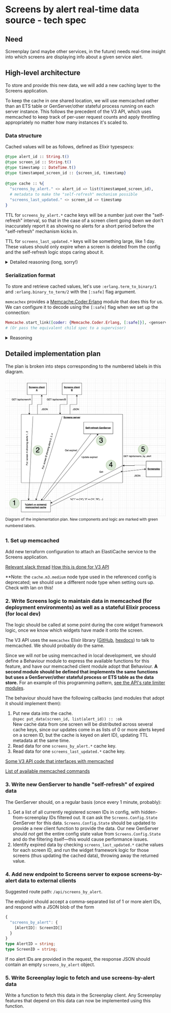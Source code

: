 # Screens by alert real-time data source - tech spec

## Need

Screenplay (and maybe other services, in the future) needs real-time insight into which screens are
displaying info about a given service alert.

## High-level architecture

To store and provide this new data, we will add a new caching layer to the Screens application.

To keep the cache in one shared location, we will use memcached rather than an ETS table or GenServer/other stateful process running on each server instance. This follows the precedent of the V3 API, which uses memcached to keep track of per-user request counts and apply throttling appropriately no matter how many instances it's scaled to.

### Data structure

Cached values will be as follows, defined as Elixir typespecs:
```ex
@type alert_id :: String.t()
@type screen_id :: String.t()
@type timestamp :: DateTime.t()
@type timestamped_screen_id :: {screen_id, timestamp}

@type cache :: %{
  "screens_by_alert." <> alert_id => list(timestamped_screen_id),
  # metadata to make the "self-refresh" mechanism possible
  "screens_last_updated." <> screen_id => timestamp
}
```

TTL for `screens_by_alert.*` cache keys will be a number just over the "self-refresh" interval, so that in the case of a screen client going down we don't inaccurately report it as showing no alerts for a short period before the "self-refresh" mechanism kicks in.

TTL for `screens_last_updated.*` keys will be something large, like 1 day. These values should only expire when a screen is deleted from the config and
the self-refresh logic stops caring about it.

<details>
  <summary>Detailed reasoning (long, sorry!)</summary>

  - - -

  ## What we're _not_ doing, and why

  Ideally, the data structure being stored is a "bipartite graph", or a "bidirectional map". We need to be able to look up values in two directions:
  - **screen ID -> alert IDs**: to facilitate updates to the cached data—we look up the previous value to determine which alerts, if any, have been removed.
  - **alert ID -> screen IDs**: to answer the original "what screens are showing this alert" question.

  This would allow us to always keep a fully accurate picture of what screens are showing what alerts.

  ![data structure diagram][data structure diagram]

  **However**, to implement such a data structure in code, we'd need to have some duplicate data. We'd need a cache key for every way you can do a lookup, so there would be keys for every screen _and_ every alert that's displayed on at least one screen.

  On top of that, every data update would require a potentially large number of updates to separate cache keys. Unfortunately, memcached is not designed for transactional/locking multi-key updates, so we would likely encounter race conditions and data inconsistency with the frequency of data updates and two separate server instances writing to the shared cache.

  ## What we're doing, and why

  **The cache will rely on data updates to be aware of the _presence_ of a given alert on a given screen, and will rely on data expiring from the cache to be aware of the _new absence_ of a given alert from a given screen.**

  This approach allows us to cache the data as a regular old map, and perform fewer cache operations in response to each screen data update.

  By not explicitly tracking which screens are no longer present, we can reduce the number of cache operations per data update.

  Cached screen IDs under an alert will each be paired with an update timestamp, and expired screen ID will be removed from the list whenever an alert key is updated.

  Alert keys will also have a TTL handled by memcached. memcached will remove any alert keys that don't receive an update within that TTL.

  In order to track when each screen update last happened and make the "self-refresh" mechanism possible, we will also store screen ID => timestamp values.

  - - -

</details>

### Serialization format

To store and retrieve cached values, let's use `:erlang.term_to_binary/1` and `:erlang.binary_to_term/2` with the `[:safe]` flag argument.

`memcachex` provides a [Memcache.Coder.Erlang][hexdocs:memcachex erlang coder] module that does this for us. We can configure it to decode
using the `[:safe]` flag when we set up the connection:
```ex
Memcache.start_link([coder: {Memcache.Coder.Erlang, [:safe]}], <genserver_opts>)
# (Or pass the equivalent child spec to a supervisor)
```

<details>
  <summary>Reasoning</summary>

  - - -

  Since the following are true:
  - The cache is only accessible to our application; that is, it's a trusted source
  - The cache is only used to store and retrieve Elixir terms

  we can take advantage of Erlang's binary term storage format
  to store the cached data. This confers two advantages over JSON:

  1. Serialization/deserialization runs about twice as fast as `Jason.encode!/1` and `Jason.decode!/1`, per some quick tests I ran
  2. We aren't limited to JSON-serializable values. We can store and retrieve structs unchanged—e.g. `DateTime`s and `MapSet`s—as well as maps with atom keys, without any extra logic on the deserialization side. `:erlang.binary_to_term/2` will fully restore any term for us.

  - - -

</details>

## Detailed implementation plan

The plan is broken into steps corresponding to the numbered labels in this diagram.

![implementation diagram][implementation diagram]
  <sup>Diagram of the implementation plan. New components and logic are marked with green numbered labels.</sup>

### 1. Set up memcached

Add new terraform configuration to attach an ElastiCache service to the Screens application.

[Relevant slack thread][api elasticache slack thread]
[How this is done for V3 API][api elasticache terraform config]

**Note: the `cache.m3.medium` node type used in the referenced config is deprecated; we should use a different node type when setting ours up. Check with Ian on this!

### 2. Write Screens logic to maintain data in memcached (for deployment environments) as well as a stateful Elixir process (for local dev)

The logic should be called at some point during the core widget framework logic, once we know which widgets have made it onto the screen.

The V3 API uses the `memcachex` Elixir library ([GitHub][memcachex github], [hexdocs][memcachex hexdocs]) to talk to memcached. We should probably do the same.

Since we will _not_ be using memcached in local development, we should define a Behaviour module to express the available functions for this feature, and have our memcached client module adopt that Behaviour. **A second module should be defined that implements the same functions but uses a GenServer/other stateful process or ETS table as the data store.** For an example of this programming pattern, [see the API's rate limiter modules][api rate limiter modules].

The behaviour should have the following callbacks (and modules that adopt it should implement them):

1. Put new data into the cache.\
   `@spec put_data(screen_id, list(alert_id)) :: :ok`\
   New cache data from one screen will be distributed across several cache keys, since our updates come in as lists of 0 or more alerts keyed on a screen ID, but the cache is keyed on alert ID), updating TTL metadata at the same time.
2. Read data for one `screens_by_alert.*` cache key.
3. Read data for one `screens_last_updated.*` cache key.

[Some V3 API code that interfaces with memcached][api memcached code]

[List of available memcached commands][memcached commands doc]

### 3. Write new GenServer to handle "self-refresh" of expired data

The GenServer should, on a regular basis (once every 1 minute, probably):
1. Get a list of all currently registered screen IDs in config, with hidden-from-screenplay IDs filtered out. It can ask the `Screens.Config.State` GenServer for this data. `Screens.Config.State` should be updated to provide a new client function to provide the data. Our new GenServer should _not_ get the entire config state value from `Screens.Config.State` and do the filtering itself—this would cause performance issues.
2. Identify expired data by checking `screens_last_updated.*` cache values for each screen ID, and run the widget framework logic for those screens (thus updating the cached data), throwing away the returned value.

### 4. Add new endpoint to Screens server to expose screens-by-alert data to external clients

Suggested route path: `/api/screens_by_alert`.

The endpoint should accept a comma-separated list of 1 or more alert IDs, and respond with a JSON blob of the form
```ts
{
  "screens_by_alert": {
    [AlertID]: ScreenID[]
  }
}
type AlertID = string;
type ScreenID = string;
```

If no alert IDs are provided in the request, the response JSON should contain an empty `screens_by_alert` object.

### 5. Write Screenplay logic to fetch and use screens-by-alert data

Write a function to fetch this data in the Screenplay client. Any Screenplay features that depend on this data can now be implemented using this function.


[implementation diagram]: /docs/assets/screenplay_screens_by_alert_final_implementation_diagram.png
[hexdocs:memcachex erlang coder]: https://hexdocs.pm/memcachex/Memcache.Coder.Erlang.html
[api elasticache slack thread]: https://mbta.slack.com/archives/CSZEKL4G4/p1663876864825769
[api elasticache terraform config]: https://github.com/mbta/devops/blob/0b698ae72ba68a24c31c836c591fdca99ea67113/terraform/prod/api.tf#L167-L179
[memcachex github]: https://github.com/ananthakumaran/memcachex
[memcachex hexdocs]: https://hexdocs.pm/memcachex/readme.html
[api memcached code]: https://github.com/mbta/api/blob/5863e82aec29f7b7fe5e13e39b2e0e39339df52d/apps/api_web/lib/api_web/rate_limiter/memcache/supervisor.ex
[api rate limiter modules]: https://github.com/mbta/api/tree/5863e82aec29f7b7fe5e13e39b2e0e39339df52d/apps/api_web/lib/api_web/rate_limiter
[memcached commands doc]: https://github.com/memcached/memcached/wiki/Commands
[data structure diagram]: /docs/assets/screens_by_alert_cached_data_structure.png
